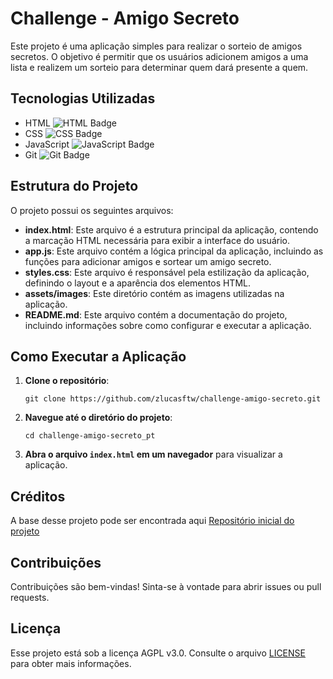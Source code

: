 # Challenge - Amigo Secreto

Este projeto é uma aplicação simples para realizar o sorteio de amigos secretos. O objetivo é permitir que os usuários adicionem amigos a uma lista e realizem um sorteio para determinar quem dará presente a quem.

## Tecnologias Utilizadas

- HTML ![HTML Badge](https://img.shields.io/badge/HTML5-E34F26?style=flat&logo=html5&logoColor=white)
- CSS ![CSS Badge](https://img.shields.io/badge/CSS3-1572B6?style=flat&logo=css3&logoColor=white)
- JavaScript ![JavaScript Badge](https://img.shields.io/badge/JavaScript-F7DF1E?style=flat&logo=javascript&logoColor=black)
- Git ![Git Badge](https://img.shields.io/badge/Git-F05032?style=flat&logo=git&logoColor=white)

## Estrutura do Projeto

O projeto possui os seguintes arquivos:

- **index.html**: Este arquivo é a estrutura principal da aplicação, contendo a marcação HTML necessária para exibir a interface do usuário.
- **app.js**: Este arquivo contém a lógica principal da aplicação, incluindo as funções para adicionar amigos e sortear um amigo secreto.
- **styles.css**: Este arquivo é responsável pela estilização da aplicação, definindo o layout e a aparência dos elementos HTML.
- **assets/images**: Este diretório contém as imagens utilizadas na aplicação.
- **README.md**: Este arquivo contém a documentação do projeto, incluindo informações sobre como configurar e executar a aplicação.

## Como Executar a Aplicação

1. **Clone o repositório**:
   ```
   git clone https://github.com/zlucasftw/challenge-amigo-secreto.git
   ```

2. **Navegue até o diretório do projeto**:
   ```
   cd challenge-amigo-secreto_pt
   ```

3. **Abra o arquivo `index.html` em um navegador** para visualizar a aplicação.

## Créditos

A base desse projeto pode ser encontrada aqui 
[Repositório inicial do projeto](https://github.com/Oracle-Next-Education/challenge-amigo-secreto_pt)

## Contribuições

Contribuições são bem-vindas! Sinta-se à vontade para abrir issues ou pull requests.

## Licença

Esse projeto está sob a licença AGPL v3.0. Consulte o arquivo [LICENSE](LICENSE) para obter mais informações.
